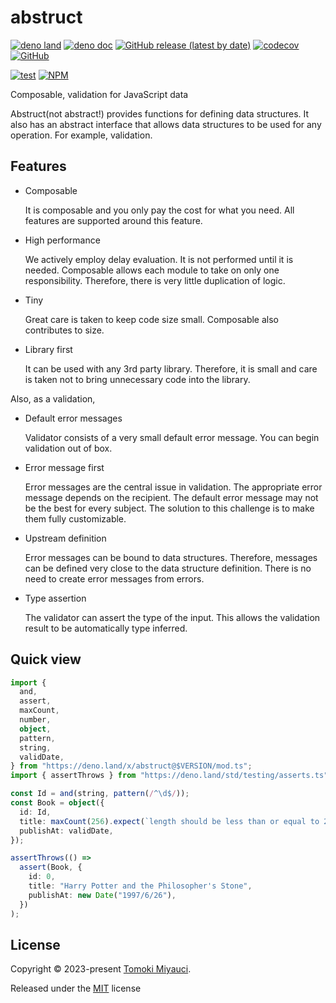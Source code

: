 # abstruct

[![deno land](http://img.shields.io/badge/available%20on-deno.land/x-lightgrey.svg?logo=deno)](https://deno.land/x/abstruct)
[![deno doc](https://doc.deno.land/badge.svg)](https://doc.deno.land/https/deno.land/x/abstruct/mod.ts)
[![GitHub release (latest by date)](https://img.shields.io/github/v/release/TomokiMiyauci/abstruct)](https://github.com/TomokiMiyauci/abstruct/releases)
[![codecov](https://codecov.io/github/TomokiMiyauci/abstruct/branch/main/graph/badge.svg)](https://codecov.io/gh/TomokiMiyauci/abstruct)
[![GitHub](https://img.shields.io/github/license/TomokiMiyauci/abstruct)](https://github.com/TomokiMiyauci/abstruct/blob/main/LICENSE)

[![test](https://github.com/TomokiMiyauci/abstruct/actions/workflows/test.yaml/badge.svg)](https://github.com/TomokiMiyauci/abstruct/actions/workflows/test.yaml)
[![NPM](https://nodei.co/npm/abstruct.png?mini=true)](https://nodei.co/npm/abstruct/)

Composable, validation for JavaScript data

Abstruct(not abstract!) provides functions for defining data structures. It also
has an abstract interface that allows data structures to be used for any
operation. For example, validation.

## Features

- Composable

  It is composable and you only pay the cost for what you need. All features are
  supported around this feature.

- High performance

  We actively employ delay evaluation. It is not performed until it is needed.
  Composable allows each module to take on only one responsibility. Therefore,
  there is very little duplication of logic.

- Tiny

  Great care is taken to keep code size small. Composable also contributes to
  size.

- Library first

  It can be used with any 3rd party library. Therefore, it is small and care is
  taken not to bring unnecessary code into the library.

Also, as a validation,

- Default error messages

  Validator consists of a very small default error message. You can begin
  validation out of box.

- Error message first

  Error messages are the central issue in validation. The appropriate error
  message depends on the recipient. The default error message may not be the
  best for every subject. The solution to this challenge is to make them fully
  customizable.

- Upstream definition

  Error messages can be bound to data structures. Therefore, messages can be
  defined very close to the data structure definition. There is no need to
  create error messages from errors.

- Type assertion

  The validator can assert the type of the input. This allows the validation
  result to be automatically type inferred.

## Quick view

```ts
import {
  and,
  assert,
  maxCount,
  number,
  object,
  pattern,
  string,
  validDate,
} from "https://deno.land/x/abstruct@$VERSION/mod.ts";
import { assertThrows } from "https://deno.land/std/testing/asserts.ts";

const Id = and(string, pattern(/^\d$/));
const Book = object({
  id: Id,
  title: maxCount(256).expect(`length should be less than or equal to 256`),
  publishAt: validDate,
});

assertThrows(() =>
  assert(Book, {
    id: 0,
    title: "Harry Potter and the Philosopher's Stone",
    publishAt: new Date("1997/6/26"),
  })
);
```

## License

Copyright © 2023-present [Tomoki Miyauci](https://github.com/TomokiMiyauci).

Released under the [MIT](./LICENSE) license
